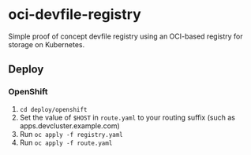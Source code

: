 # oci-devfile-registry

Simple proof of concept devfile registry using an OCI-based registry for storage on Kubernetes.

## Deploy

### OpenShift

1) `cd deploy/openshift`
2) Set the value of `$HOST` in `route.yaml` to your routing suffix (such as apps.devcluster.example.com)
3) Run `oc apply -f registry.yaml`
4) Run `oc apply -f route.yaml`